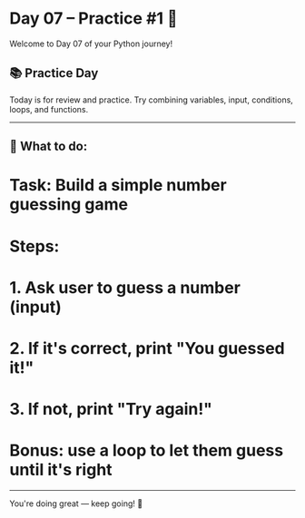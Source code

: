 # Day 07 – Practice #1 🧪

Welcome to Day 07 of your Python journey!

## 📚 Practice Day

Today is for review and practice. Try combining variables, input, conditions, loops, and functions.

---

## 🧠 What to do:

# Task: Build a simple number guessing game

# Steps:
# 1. Ask user to guess a number (input)
# 2. If it's correct, print "You guessed it!"
# 3. If not, print "Try again!"

# Bonus: use a loop to let them guess until it's right


---

You're doing great — keep going! 🚀